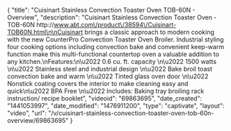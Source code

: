 {
    "title": "Cuisinart Stainless Convection Toaster Oven TOB-60N - Overview",
    "description": "Cuisinart Stainless Convection Toaster Oven - TOB-60N http:\/\/www.abt.com\/product\/38594\/Cuisinart-TOB60N.html\n\nCuisinart brings a classic approach to modern cooking with the new CounterPro Convection Toaster Oven Broiler. Industrial styling four cooking options including convection bake and convenient keep-warm function make this multi-functional countertop oven a valuable addition to any kitchen.\nFeatures:\n\u2022 0.6 cu. ft. capacity \n\u2022 1500 watts \n\u2022 Stainless steel and industrial design \n\u2022 Bake broil toast convection bake and warm \n\u2022 Tinted glass oven door \n\u2022 Nonstick coating covers the interior to make cleaning easy and quick\n\u2022 BPA Free \n\u2022 Includes: Baking tray broiling rack instruction\/ recipe booklet",
    "videoid": "69863695",
    "date_created": "1441053997",
    "date_modified": "1476911200",
    "type": "captivate",
    "layout": "video",
    "url": "\/v\/cuisinart-stainless-convection-toaster-oven-tob-60n-overview\/69863695"
}
